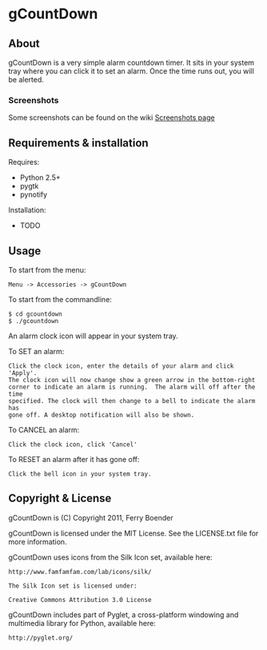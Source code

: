 gCountDown
==========

About
-----

gCountDown is a very simple alarm countdown timer. It sits in your system tray
where you can click it to set an alarm. Once the time runs out, you will be
alerted.

### Screenshots

Some screenshots can be found on the wiki [Screenshots page](https://bitbucket.org/fboender/gcountdown/wiki/Screenshots)


Requirements & installation
---------------------------

Requires:

*   Python 2.5+
*   pygtk
*   pynotify

Installation:

*   TODO

Usage
-----

To start from the menu:

	Menu -> Accessories -> gCountDown

To start from the commandline:

	$ cd gcountdown
	$ ./gcountdown

An alarm clock icon will appear in your system tray.

To SET an alarm:

	Click the clock icon, enter the details of your alarm and click 'Apply'.
	The clock icon will now change show a green arrow in the bottom-right
	corner to indicate an alarm is running.  The alarm will off after the time
	specified. The clock will then change to a bell to indicate the alarm has
	gone off. A desktop notification will also be shown.

To CANCEL an alarm:
	
	Click the clock icon, click 'Cancel'

To RESET an alarm after it has gone off:

	Click the bell icon in your system tray.


Copyright & License
-------------------

gCountDown is (C) Copyright 2011, Ferry Boender

gCountDown is licensed under the MIT License. See the LICENSE.txt file
for more information.

gCountDown uses icons from the Silk Icon set, available here:

	http://www.famfamfam.com/lab/icons/silk/

	The Silk Icon set is licensed under:

	Creative Commons Attribution 3.0 License 

gCountDown includes part of Pyglet, a cross-platform windowing and multimedia
library for Python, available here:

	http://pyglet.org/
